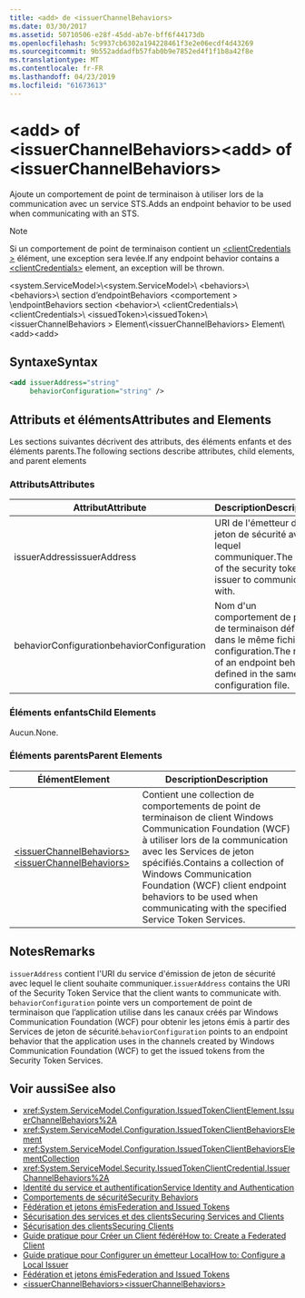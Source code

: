 ```yaml
---
title: <add> de <issuerChannelBehaviors>
ms.date: 03/30/2017
ms.assetid: 50710506-e28f-45dd-ab7e-bff6f44173db
ms.openlocfilehash: 5c9937cb6302a194228461f3e2e06ecdf4d43269
ms.sourcegitcommit: 9b552addadfb57fab0b9e7852ed4f1f1b8a42f8e
ms.translationtype: MT
ms.contentlocale: fr-FR
ms.lasthandoff: 04/23/2019
ms.locfileid: "61673613"
---
```

# <a name="add-of-issuerchannelbehaviors"></a><span data-ttu-id="89a10-102">\<add> of \<issuerChannelBehaviors></span><span class="sxs-lookup"><span data-stu-id="89a10-102">\<add> of \<issuerChannelBehaviors></span></span>

<span data-ttu-id="89a10-103">Ajoute un comportement de point de terminaison à utiliser lors de la communication avec un service STS.</span><span class="sxs-lookup"><span data-stu-id="89a10-103">Adds an endpoint behavior to be used when communicating with an STS.</span></span>

> [!NOTE]
> <span data-ttu-id="89a10-104">Si un comportement de point de terminaison contient un [ \<clientCredentials >](../../../../../docs/framework/configure-apps/file-schema/wcf/clientcredentials.md) élément, une exception sera levée.</span><span class="sxs-lookup"><span data-stu-id="89a10-104">If any endpoint behavior contains a [\<clientCredentials>](../../../../../docs/framework/configure-apps/file-schema/wcf/clientcredentials.md) element, an exception will be thrown.</span></span>

<span data-ttu-id="89a10-105">\<system.ServiceModel>\\</span><span class="sxs-lookup"><span data-stu-id="89a10-105">\<system.ServiceModel>\\</span></span>
<span data-ttu-id="89a10-106">\<behaviors>\\</span><span class="sxs-lookup"><span data-stu-id="89a10-106">\<behaviors>\\</span></span>
<span data-ttu-id="89a10-107">section d’endpointBehaviors \<comportement > \\</span><span class="sxs-lookup"><span data-stu-id="89a10-107">endpointBehaviors section \<behavior>\\</span></span>
<span data-ttu-id="89a10-108">\<clientCredentials>\\</span><span class="sxs-lookup"><span data-stu-id="89a10-108">\<clientCredentials>\\</span></span>
<span data-ttu-id="89a10-109">\<issuedToken>\\</span><span class="sxs-lookup"><span data-stu-id="89a10-109">\<issuedToken>\\</span></span>
<span data-ttu-id="89a10-110">\<issuerChannelBehaviors > Element\\</span><span class="sxs-lookup"><span data-stu-id="89a10-110">\<issuerChannelBehaviors> Element\\</span></span>
<span data-ttu-id="89a10-111">\<add></span><span class="sxs-lookup"><span data-stu-id="89a10-111">\<add></span></span>

## <a name="syntax"></a><span data-ttu-id="89a10-112">Syntaxe</span><span class="sxs-lookup"><span data-stu-id="89a10-112">Syntax</span></span>

```xml
<add issuerAddress="string"
     behaviorConfiguration="string" />
```

## <a name="attributes-and-elements"></a><span data-ttu-id="89a10-113">Attributs et éléments</span><span class="sxs-lookup"><span data-stu-id="89a10-113">Attributes and Elements</span></span>

<span data-ttu-id="89a10-114">Les sections suivantes décrivent des attributs, des éléments enfants et des éléments parents.</span><span class="sxs-lookup"><span data-stu-id="89a10-114">The following sections describe attributes, child elements, and parent elements</span></span>

### <a name="attributes"></a><span data-ttu-id="89a10-115">Attributs</span><span class="sxs-lookup"><span data-stu-id="89a10-115">Attributes</span></span>

|<span data-ttu-id="89a10-116">Attribut</span><span class="sxs-lookup"><span data-stu-id="89a10-116">Attribute</span></span>|<span data-ttu-id="89a10-117">Description</span><span class="sxs-lookup"><span data-stu-id="89a10-117">Description</span></span>|
|---------------|-----------------|
|<span data-ttu-id="89a10-118">issuerAddress</span><span class="sxs-lookup"><span data-stu-id="89a10-118">issuerAddress</span></span>|<span data-ttu-id="89a10-119">URI de l'émetteur de jeton de sécurité avec lequel communiquer.</span><span class="sxs-lookup"><span data-stu-id="89a10-119">The URI of the security token issuer to communicate with.</span></span>|
|<span data-ttu-id="89a10-120">behaviorConfiguration</span><span class="sxs-lookup"><span data-stu-id="89a10-120">behaviorConfiguration</span></span>|<span data-ttu-id="89a10-121">Nom d'un comportement de point de terminaison défini dans le même fichier de configuration.</span><span class="sxs-lookup"><span data-stu-id="89a10-121">The name of an endpoint behavior defined in the same configuration file.</span></span>|

### <a name="child-elements"></a><span data-ttu-id="89a10-122">Éléments enfants</span><span class="sxs-lookup"><span data-stu-id="89a10-122">Child Elements</span></span>

<span data-ttu-id="89a10-123">Aucun.</span><span class="sxs-lookup"><span data-stu-id="89a10-123">None.</span></span>

### <a name="parent-elements"></a><span data-ttu-id="89a10-124">Éléments parents</span><span class="sxs-lookup"><span data-stu-id="89a10-124">Parent Elements</span></span>

|<span data-ttu-id="89a10-125">Élément</span><span class="sxs-lookup"><span data-stu-id="89a10-125">Element</span></span>|<span data-ttu-id="89a10-126">Description</span><span class="sxs-lookup"><span data-stu-id="89a10-126">Description</span></span>|
|-------------|-----------------|
|[<span data-ttu-id="89a10-127">\<issuerChannelBehaviors></span><span class="sxs-lookup"><span data-stu-id="89a10-127">\<issuerChannelBehaviors></span></span>](../../../../../docs/framework/configure-apps/file-schema/wcf/issuerchannelbehaviors-element.md)|<span data-ttu-id="89a10-128">Contient une collection de comportements de point de terminaison de client Windows Communication Foundation (WCF) à utiliser lors de la communication avec les Services de jeton spécifiés.</span><span class="sxs-lookup"><span data-stu-id="89a10-128">Contains a collection of Windows Communication Foundation (WCF) client endpoint behaviors to be used when communicating with the specified Service Token Services.</span></span>|

## <a name="remarks"></a><span data-ttu-id="89a10-129">Notes</span><span class="sxs-lookup"><span data-stu-id="89a10-129">Remarks</span></span>

<span data-ttu-id="89a10-130">`issuerAddress` contient l'URI du service d'émission de jeton de sécurité avec lequel le client souhaite communiquer.</span><span class="sxs-lookup"><span data-stu-id="89a10-130">`issuerAddress` contains the URI of the Security Token Service that the client wants to communicate with.</span></span> <span data-ttu-id="89a10-131">`behaviorConfiguration` pointe vers un comportement de point de terminaison que l’application utilise dans les canaux créés par Windows Communication Foundation (WCF) pour obtenir les jetons émis à partir des Services de jeton de sécurité.</span><span class="sxs-lookup"><span data-stu-id="89a10-131">`behaviorConfiguration` points to an endpoint behavior that the application uses in the channels created by Windows Communication Foundation (WCF) to get the issued tokens from the Security Token Services.</span></span>

## <a name="see-also"></a><span data-ttu-id="89a10-132">Voir aussi</span><span class="sxs-lookup"><span data-stu-id="89a10-132">See also</span></span>

- <xref:System.ServiceModel.Configuration.IssuedTokenClientElement.IssuerChannelBehaviors%2A>
- <xref:System.ServiceModel.Configuration.IssuedTokenClientBehaviorsElement>
- <xref:System.ServiceModel.Configuration.IssuedTokenClientBehaviorsElementCollection>
- <xref:System.ServiceModel.Security.IssuedTokenClientCredential.IssuerChannelBehaviors%2A>
- [<span data-ttu-id="89a10-133">Identité du service et authentification</span><span class="sxs-lookup"><span data-stu-id="89a10-133">Service Identity and Authentication</span></span>](../../../../../docs/framework/wcf/feature-details/service-identity-and-authentication.md)
- [<span data-ttu-id="89a10-134">Comportements de sécurité</span><span class="sxs-lookup"><span data-stu-id="89a10-134">Security Behaviors</span></span>](../../../../../docs/framework/wcf/feature-details/security-behaviors-in-wcf.md)
- [<span data-ttu-id="89a10-135">Fédération et jetons émis</span><span class="sxs-lookup"><span data-stu-id="89a10-135">Federation and Issued Tokens</span></span>](../../../../../docs/framework/wcf/feature-details/federation-and-issued-tokens.md)
- [<span data-ttu-id="89a10-136">Sécurisation des services et des clients</span><span class="sxs-lookup"><span data-stu-id="89a10-136">Securing Services and Clients</span></span>](../../../../../docs/framework/wcf/feature-details/securing-services-and-clients.md)
- [<span data-ttu-id="89a10-137">Sécurisation des clients</span><span class="sxs-lookup"><span data-stu-id="89a10-137">Securing Clients</span></span>](../../../../../docs/framework/wcf/securing-clients.md)
- [<span data-ttu-id="89a10-138">Guide pratique pour Créer un Client fédéré</span><span class="sxs-lookup"><span data-stu-id="89a10-138">How to: Create a Federated Client</span></span>](../../../../../docs/framework/wcf/feature-details/how-to-create-a-federated-client.md)
- [<span data-ttu-id="89a10-139">Guide pratique pour Configurer un émetteur Local</span><span class="sxs-lookup"><span data-stu-id="89a10-139">How to: Configure a Local Issuer</span></span>](../../../../../docs/framework/wcf/feature-details/how-to-configure-a-local-issuer.md)
- [<span data-ttu-id="89a10-140">Fédération et jetons émis</span><span class="sxs-lookup"><span data-stu-id="89a10-140">Federation and Issued Tokens</span></span>](../../../../../docs/framework/wcf/feature-details/federation-and-issued-tokens.md)
- [<span data-ttu-id="89a10-141">\<issuerChannelBehaviors></span><span class="sxs-lookup"><span data-stu-id="89a10-141">\<issuerChannelBehaviors></span></span>](../../../../../docs/framework/configure-apps/file-schema/wcf/issuerchannelbehaviors-element.md)
